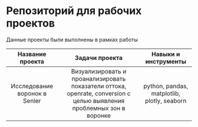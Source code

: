 # Репозиторий для рабочих проектов

Данные проекты были выполнены в рамках работы


| Название проекта | Задачи проекта | Навыки и инструменты |
| :--------------------: | :---------------------: |:---------------------------:|
| Исследование воронок в Senler | Визуализировать и проанализировать показатели оттока, openrate, conversion с целью выявления проблемных зон в воронке | python, pandas, matplotlib, plotly, seaborn|
